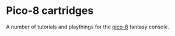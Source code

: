 # Pico-8 cartridges

A number of tutorials and playthings for the [pico-8](https://www.lexaloffle.com/pico-8.php) fantasy console.
